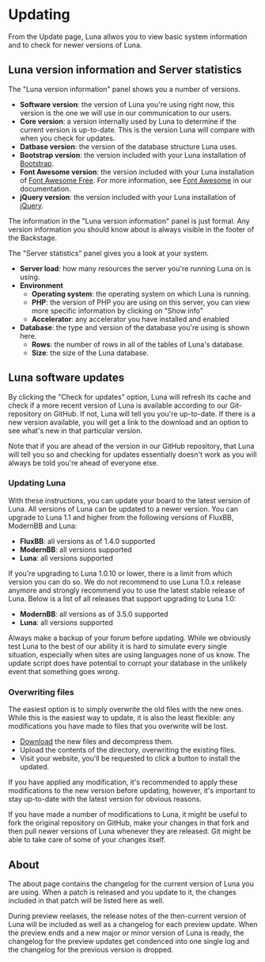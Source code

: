 # Updating
From the Update page, Luna allwos you to view basic system information and to check for newer versions of Luna.

## Luna version information and Server statistics
The "Luna version information" panel shows you a number of versions.

* __Software version__: the version of Luna you're using right now, this version is the one we will use in our communication to our users.
* __Core version__: a version internally used by Luna to determine if the current version is up-to-date. This is the version Luna will compare with when you check for updates.
* __Datbase version__: the version of the database structure Luna uses.
* __Bootstrap version__: the version included with your Luna installation of [Bootstrap](https://getbootstrap.com).
* __Font Awesome version__: the version included with your Luna installation of [Font Awesome Free](https://fontawesome.com). For more information, see [Font Awesome](fontawesome) in our documentation.
* __jQuery version__: the version included with your Luna installation of [jQuery](https://jquery.com).

The information in the "Luna version information" panel is just formal. Any version information you should know about is always visible in the footer of the Backstage.

The "Server statistics" panel gives you a look at your system.

* __Server load__: how many resources the server you're running Luna on is using.
* __Environment__
    * __Operating system__: the operating system on which Luna is running.
    * __PHP__: the version of PHP you are using on this server, you can view more specific information by clicking on "Show info"
    * __Accelerator__: any accelerator you have installed and enabled
* __Database__: the type and version of the database you're using is shown here.
    * __Rows__: the number of rows in all of the tables of Luna's database.
    * __Size__: the size of the Luna database.

## Luna software updates
By clicking the "Check for updates" option, Luna will refresh its cache and check if a more recent version of Luna is available according to our Git-repository on GitHub. If not, Luna will tell you you're up-to-date. If there is a new version available, you will get a link to the download and an option to see what's new in that particular version.

Note that if you are ahead of the version in our GitHub repository, that Luna will tell you so and checking for updates essentially doesn't work as you will always be told you're ahead of everyone else.

### Updating Luna
With these instructions, you can update your board to the latest version of Luna. All versions of Luna can be updated to a newer version. You can upgrade to Luna 1.1 and higher from the following versions of FluxBB, ModernBB and Luna:

* __FluxBB__: all versions as of 1.4.0 supported
* __ModernBB__: all versions supported
* __Luna__: all versions supported

If you're upgrading to Luna 1.0.10 or lower, there is a limit from which version you can do so. We do not recommend to use Luna 1.0.x release anymore and strongly recommend you to use the latest stable release of Luna. Below is a list of all releases that support upgrading to Luna 1.0:

* __ModernBB__: all versions as of 3.5.0 supported
* __Luna__: all versions supported

<p class="alert alert-warning">Always make a backup of your forum before updating. While we obviously test Luna to the best of our ability it is hard to simulate every single situation, especially when sites are using languages none of us know. The update script does have potential to corrupt your database in the unlikely event that something goes wrong.</p>

### Overwriting files
The easiest option is to simply overwrite the old files with the new ones. While this is the easiest way to update, it is also the least flexible: any modifications you have made to files that you overwrite will be lost.

* [Download](https://getluna.org) the new files and decompress them.
* Upload the contents of the directory, overwriting the existing files.
* Visit your website, you'll be requested to click a button to install the updated.

If you have applied any modification, it's recommended to apply these modifications to the new version before updating, however, it's important to stay up-to-date with the latest version for obvious reasons.

If you have made a number of modifications to Luna, it might be useful to fork the original repository on GitHub, make your changes in that fork and then pull newer versions of Luna whenever they are released. Git might be able to take care of some of your changes itself.

## About
The about page contains the changelog for the current version of Luna you are using. When a patch is released and you update to it, the changes included in that patch will be listed here as well.

During preview reelases, the release notes of the then-current version of Luna will be included as well as a changelog for each preview update. When the preview ends and a new major or minor version of Luna is ready, the changelog for the preview updates get condenced into one single log and the changelog for the previous version is dropped.